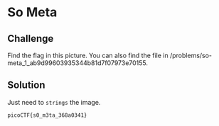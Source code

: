 # So Meta

## Challenge
Find the flag in this picture. You can also find the file in /problems/so-meta_1_ab9d99603935344b81d7f07973e70155.

## Solution
Just need to `strings` the image.

`picoCTF{s0_m3ta_368a0341}`
